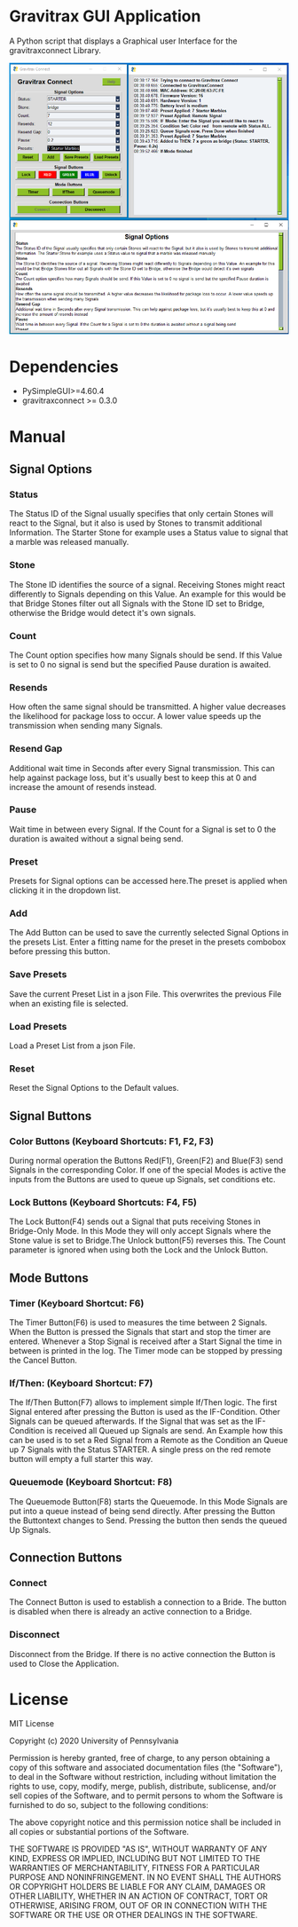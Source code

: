 # Gravitrax GUI Application
A Python script that displays a Graphical user Interface for the gravitraxconnect Library. 


![](gravitraxGUI_screenshot.PNG)

# Dependencies
- PySimpleGUI>=4.60.4
- gravitraxconnect >= 0.3.0

# Manual

## Signal Options

### Status 
The Status ID of the Signal usually specifies that only certain Stones will react to the Signal, but it also is used by Stones to transmit additional Information. The Starter Stone for example uses a Status value to signal that a marble was released manually.
### Stone 
The Stone ID identifies the source of a signal. Receiving Stones might react differently to Signals depending on this Value. An example for this would be that Bridge Stones filter out all Signals with the Stone ID set to Bridge, otherwise the Bridge would detect it's own signals.
### Count 
The Count option specifies how many Signals should be send. If this Value is set to 0 no signal is send but the specified Pause duration is awaited.
### Resends
How often the same signal should be transmitted. A higher value decreases the likelihood for package loss to occur. A lower value speeds up the transmission when sending many Signals.
### Resend Gap
Additional wait time in Seconds after every Signal transmission. This can help against package loss, but it's usually best to keep this at 0 and increase the amount of resends instead.
### Pause
Wait time in between every Signal. If the Count for a Signal is set to 0 the duration is awaited without a signal being send.
### Preset
Presets for Signal options can be accessed here.The preset is applied when clicking it in the dropdown list. 
### Add
The Add Button can be used to save the currently selected Signal Options in the presets List. Enter a fitting name for the preset in the presets combobox before pressing this button.
### Save Presets
Save the current Preset List in a json File. This overwrites the previous File when an existing file is selected. 
### Load Presets
Load a Preset List from a json File. 
### Reset
Reset the Signal Options to the Default values.

## Signal Buttons
### Color Buttons (Keyboard Shortcuts: F1, F2, F3)
During normal operation the Buttons Red(F1), Green(F2) and Blue(F3) send Signals in the corresponding Color. If one of the special Modes is active the inputs from the Buttons are used to queue up Signals, set conditions etc.
### Lock Buttons (Keyboard Shortcuts: F4, F5)
The Lock Button(F4) sends out a Signal that puts receiving Stones in Bridge-Only Mode. In this Mode they will only accept Signals where the Stone value is set to Bridge.The Unlock button(F5) reverses this. The Count parameter is ignored when using both the Lock and the Unlock Button.

## Mode Buttons

### Timer (Keyboard Shortcut: F6)
The Timer Button(F6) is used to measures the time between 2 Signals. When the Button is pressed the Signals that start and stop the timer are entered. Whenever a Stop Signal is received after a Start Signal the time in between is printed in the log. The Timer mode can be stopped by pressing the Cancel Button.
### If/Then: (Keyboard Shortcut: F7)
The If/Then Button(F7) allows to implement simple If/Then logic. The first Signal entered after pressing the Button is used as the IF-Condition. Other Signals can be queued afterwards. If the Signal that was set as the IF-Condition is received all Queued up Signals are send. An Example how this can be used is to set a Red Signal from a Remote as the Condition an Queue up 7 Signals with the Status STARTER. A single press on the red remote button will empty a full starter this way.
### Queuemode (Keyboard Shortcut: F8)
The Queuemode Button(F8) starts the Queuemode. In this Mode Signals are put into a queue instead of being send directly. After pressing the Button the Buttontext changes to Send. Pressing the button then sends the queued Up Signals.

## Connection Buttons

### Connect
The Connect Button is used to establish a connection to a Bride. The button is disabled when there is already an active connection to a Bridge.
### Disconnect
Disconnect from the Bridge. If there is no active connection the Button is used to Close the Application.


# License
MIT License

Copyright (c) 2020 University of Pennsylvania

Permission is hereby granted, free of charge, to any person obtaining a copy
of this software and associated documentation files (the "Software"), to deal
in the Software without restriction, including without limitation the rights
to use, copy, modify, merge, publish, distribute, sublicense, and/or sell
copies of the Software, and to permit persons to whom the Software is
furnished to do so, subject to the following conditions:

The above copyright notice and this permission notice shall be included in all
copies or substantial portions of the Software.

THE SOFTWARE IS PROVIDED "AS IS", WITHOUT WARRANTY OF ANY KIND, EXPRESS OR
IMPLIED, INCLUDING BUT NOT LIMITED TO THE WARRANTIES OF MERCHANTABILITY,
FITNESS FOR A PARTICULAR PURPOSE AND NONINFRINGEMENT. IN NO EVENT SHALL THE
AUTHORS OR COPYRIGHT HOLDERS BE LIABLE FOR ANY CLAIM, DAMAGES OR OTHER
LIABILITY, WHETHER IN AN ACTION OF CONTRACT, TORT OR OTHERWISE, ARISING FROM,
OUT OF OR IN CONNECTION WITH THE SOFTWARE OR THE USE OR OTHER DEALINGS IN THE
SOFTWARE.